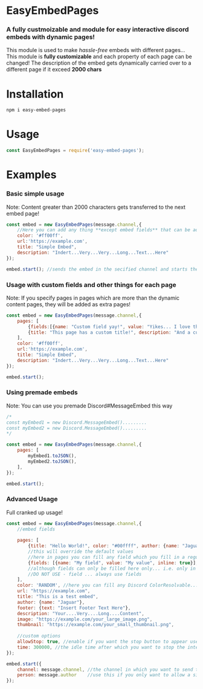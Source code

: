 # EasyEmbedPages
### A fully custmoizable and module for easy interactive discord embeds with dynamic pages!

This module is used to make *hassle-free* embeds with different pages... This module is **fully customizable** and each property of each page can be changed!
The description of the embed gets dynamically carried over to a different page if it exceed **2000 chars**


# Installation
```bash
npm i easy-embed-pages
```
# Usage
```js
const EasyEmbedPages = require('easy-embed-pages');
```
# Examples
### Basic simple usage
Note: Content greater than 2000 characters gets transferred to the next embed page!
```js
const embed = new EasyEmbedPages(message.channel,{
    //Here you can add any thing **except embed fields** that can be added in a regular discord embed in json format
    color: '#ff00ff',
    url:'https://example.com',
    title: "Simple Embed",
    description: "Indert...Very...Very...Long...Text...Here"
});

embed.start(); //sends the embed in the secified channel and starts the interactive process
```

### Usage with custom fields and other things for each page
Note: If you specify pages in pages which are more than the dynamic content pages, they will be added as extra pages!
```js
const embed = new EasyEmbedPages(message.channel,{
    pages: [
        {fields:[{name: "Custom field yay!", value: "Yikes... I love this module!", inline: false}]},
        {title: "This page has a custom title!", description: "And a custom description field too!"}
    ],
    color: '#ff00ff',
    url:'https://example.com',
    title: "Simple Embed",
    description: "Indert...Very...Very...Long...Text...Here"
});

embed.start();
```
### Using premade embeds
Note: You can use you premade Discord#MessageEmbed this way
```js
/*
const myEmbed1 = new Discord.MessageEmbed().........
const myEmbed2 = new Discord.MessageEmbed().........
*/

const embed = new EasyEmbedPages(message.channel,{
    pages: [
        myEmbed1.toJSON(),
        myEmbed2.toJSON(),
    ],
});

embed.start();
```

### Advanced Usage
Full cranked up usage!
```js
const embed = new EasyEmbedPages(message.channel,{
    //embed fields
    
    pages: [
        {title: "Hello World!", color: "#00ffff", author: {name: "Jaguar"}}, 
        //this will override the default values
        //here in pages you can fill any field which you fill in a regular MessageEmbed
        {fields: [{name: "My field", value: "My value", inline: true}], thumbnail: "https://example.com/my_other_image.png"} 
        //although fields can only be filled here only... i.e. only in pages
        //DO NOT USE - field ... always use fields
    ],
    color: 'RANDOM', //here you can fill any Discord ColorResolvable... RANDOM will give each page a random color
    url: "https://example.com",
    title: "This is a test embed",
    author: {name: "Jaguar"},
    footer: {text: "Insert Footer Text Here"},
    description: "Your....Very....Long....Content",
    image: "https://example.com/your_large_image.png",
    thumbnail: "https://example.com/your_small_thumbnail.png",
    
    //custom options
    allowStop: true, //enable if you want the stop button to appear used to stop the interactive process
    time: 300000, //the idle time after which you want to stop the interactive process
});

embed.start({
    channel: message.channel, //the channel in which you want to send the embed
    person: message.author    //use this if you only want to allow a single person to be able to access the embed reactions control
});
```